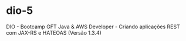 # dio-5
DIO - Bootcamp GFT Java &amp; AWS Developer - Criando aplicações REST com JAX-RS e HATEOAS (Versão 1.3.4)

